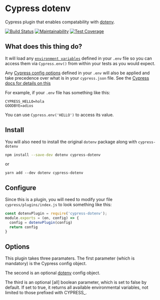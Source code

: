 # Cypress dotenv

Cypress plugin that enables compatability with [dotenv](https://www.npmjs.com/package/dotenv).  

[![Build Status](https://travis-ci.org/morficus/cypress-dotenv.svg?branch=master)](https://travis-ci.org/morficus/cypress-dotenv)
[![Maintainability](https://api.codeclimate.com/v1/badges/0d189dae8e924ada81ad/maintainability)](https://codeclimate.com/github/morficus/cypress-dotenv/maintainability)
[![Test Coverage](https://api.codeclimate.com/v1/badges/0d189dae8e924ada81ad/test_coverage)](https://codeclimate.com/github/morficus/cypress-dotenv/test_coverage)

## What does this thing do?
It will load any [`environment variables`](https://docs.cypress.io/guides/guides/environment-variables.html#Option-2-cypress-env-json) defined in your `.env` file so you can access them via `Cypress.env()` from within your tests as you would expect.

Any [Cypress config options](https://docs.cypress.io/guides/references/configuration.html) defined in your `.env` will also be applied and take precedence over what is in your `cypress.json` file. See the [Cypress docs for details on this](https://docs.cypress.io/guides/references/configuration.html#Environment-Variables)

For example, if your `.env` file has something like this:

```text
CYPRESS_HELLO=hola
GOODBYE=adios
```

You can use `Cypress.env('HELLO')` to access its value.

## Install
You will also need to install the original `dotenv` package along with `cypress-dotenv`
```bash
npm install --save-dev dotenv cypress-dotenv 
```
or
```
yarn add --dev dotenv cypress-dotenv
```

## Configure

Since this is a plugin, you will need to modify your file `cypress/plugins/index.js` to look something like this:

```javascript
const dotenvPlugin = require('cypress-dotenv');
module.exports = (on, config) => {
  config = dotenvPlugin(config)
  return config
}
```

## Options
This plugin takes three paramaters. The first parameter (which is mandatory) is the Cypress config object. 

The second is an optional [dotenv](https://www.npmjs.com/package/dotenv#config) config object.

The third is an optional [all] boolean parameter, which is set to false by default. If set to true, it returns all available environmental variables, not limited to those prefixed with CYPRESS_.
